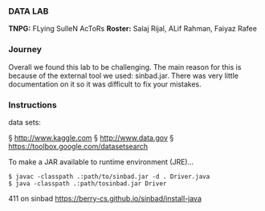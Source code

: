 ### DATA LAB

**TNPG:** FLying SulleN AcToRs
**Roster:** Salaj Rijal, ALif Rahman, Faiyaz Rafee

### Journey

Overall we found this lab to be challenging. The main reason for this is because of the external tool we used: sinbad.jar. There was very little
documentation on it so it was difficult to fix your mistakes.


### Instructions

data sets:

§ http://www.kaggle.com
§ http://www.data.gov
§ https://toolbox.google.com/datasetsearch


To make a JAR available to runtime environment (JRE)...

```
$ javac -classpath .:path/to/sinbad.jar -d . Driver.java
$ java -classpath .:path/tosinbad.jar Driver
```

411 on sinbad 
https://berry-cs.github.io/sinbad/install-java
